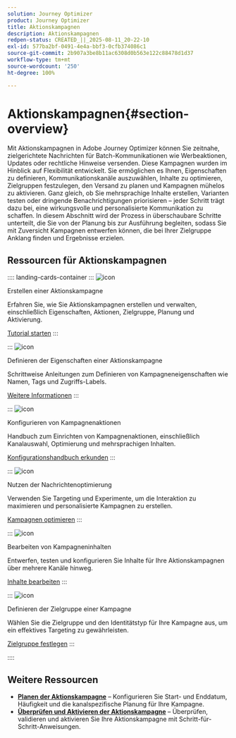 ```yaml
---
solution: Journey Optimizer
product: Journey Optimizer
title: Aktionskampagnen
description: Aktionskampagnen
redpen-status: CREATED_||_2025-08-11_20-22-10
exl-id: 577ba2bf-0491-4e4a-bbf3-0cfb374086c1
source-git-commit: 2b907a3be8b11ac6308d0b563e122c88478d1d37
workflow-type: tm+mt
source-wordcount: '250'
ht-degree: 100%

---
```


# Aktionskampagnen{#section-overview}

Mit Aktionskampagnen in Adobe Journey Optimizer können Sie zeitnahe, zielgerichtete Nachrichten für Batch-Kommunikationen wie Werbeaktionen, Updates oder rechtliche Hinweise versenden. Diese Kampagnen wurden im Hinblick auf Flexibilität entwickelt. Sie ermöglichen es Ihnen, Eigenschaften zu definieren, Kommunikationskanäle auszuwählen, Inhalte zu optimieren, Zielgruppen festzulegen, den Versand zu planen und Kampagnen mühelos zu aktivieren. Ganz gleich, ob Sie mehrsprachige Inhalte erstellen, Varianten testen oder dringende Benachrichtigungen priorisieren – jeder Schritt trägt dazu bei, eine wirkungsvolle und personalisierte Kommunikation zu schaffen. In diesem Abschnitt wird der Prozess in überschaubare Schritte unterteilt, die Sie von der Planung bis zur Ausführung begleiten, sodass Sie mit Zuversicht Kampagnen entwerfen können, die bei Ihrer Zielgruppe Anklang finden und Ergebnisse erzielen.

## Ressourcen für Aktionskampagnen

:::: landing-cards-container
:::
![icon](https://cdn.experienceleague.adobe.com/icons/circle-play.svg)

Erstellen einer Aktionskampagne

Erfahren Sie, wie Sie Aktionskampagnen erstellen und verwalten, einschließlich Eigenschaften, Aktionen, Zielgruppe, Planung und Aktivierung.

[Tutorial starten](../using/campaigns/create-campaign.md)
:::

:::
![icon](https://cdn.experienceleague.adobe.com/icons/gear.svg)

Definieren der Eigenschaften einer Aktionskampagne

Schrittweise Anleitungen zum Definieren von Kampagneneigenschaften wie Namen, Tags und Zugriffs-Labels.

[Weitere Informationen](../using/campaigns/campaign-properties.md)
:::

:::
![icon](https://cdn.experienceleague.adobe.com/icons/list-check.svg)

Konfigurieren von Kampagnenaktionen

Handbuch zum Einrichten von Kampagnenaktionen, einschließlich Kanalauswahl, Optimierung und mehrsprachigen Inhalten.

[Konfigurationshandbuch erkunden](../using/campaigns/campaign-action.md)
:::

:::
![icon](https://cdn.experienceleague.adobe.com/icons/bullseye.svg)

Nutzen der Nachrichtenoptimierung

Verwenden Sie Targeting und Experimente, um die Interaktion zu maximieren und personalisierte Kampagnen zu erstellen.

[Kampagnen optimieren](../using/campaigns/campaigns-message-optimization.md)
:::

:::
![icon](https://cdn.experienceleague.adobe.com/icons/pencil-alt.svg)

Bearbeiten von Kampagneninhalten

Entwerfen, testen und konfigurieren Sie Inhalte für Ihre Aktionskampagnen über mehrere Kanäle hinweg.

[Inhalte bearbeiten](../using/campaigns/campaign-content.md)
:::

:::
![icon](https://cdn.experienceleague.adobe.com/icons/users.svg)

Definieren der Zielgruppe einer Kampagne

Wählen Sie die Zielgruppe und den Identitätstyp für Ihre Kampagne aus, um ein effektives Targeting zu gewährleisten.

[Zielgruppe festlegen](../using/campaigns/campaign-audience.md)
:::

::::


## Weitere Ressourcen

- **[Planen der Aktionskampagne](../using/campaigns/campaign-schedule.md)** – Konfigurieren Sie Start- und Enddatum, Häufigkeit und die kanalspezifische Planung für Ihre Kampagne.
- **[Überprüfen und Aktivieren der Aktionskampagne](../using/campaigns/review-activate-campaign.md)** – Überprüfen, validieren und aktivieren Sie Ihre Aktionskampagne mit Schritt-für-Schritt-Anweisungen.
